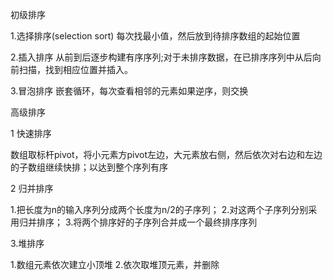 初级排序

1.选择排序(selection sort)
每次找最小值，然后放到待排序数组的起始位置

2.插入排序
从前到后逐步构建有序序列;对于未排序数据，在已排序序列中从后向前扫描，找到相应位置并插入。

3.冒泡排序
嵌套循环，每次查看相邻的元素如果逆序，则交换

高级排序
	
1 快速排序

数组取标杆pivot，将小元素方pivot左边，大元素放右侧，然后依次对右边和左边的子数组继续快排；以达到整个序列有序

2 归并排序

1.把长度为n的输入序列分成两个长度为n/2的子序列；
2.对这两个子序列分别采用归并排序；
3.将两个排序好的子序列合并成一个最终排序序列

3.堆排序

1.数组元素依次建立小顶堆
2.依次取堆顶元素，并删除